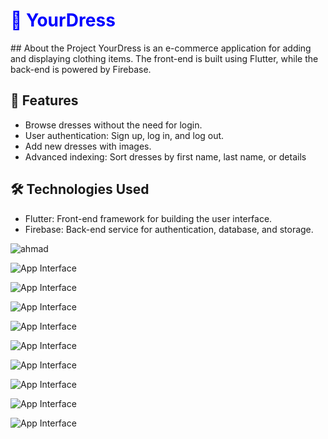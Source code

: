 <h1 style="color:blue; font-weight:bold;">🌟 YourDress</h1>
## About the Project
YourDress is an e-commerce application for adding and displaying clothing items. The front-end is built using Flutter, while the back-end is powered by Firebase.


## 🚀 Features
- Browse dresses without the need for login.
- User authentication: Sign up, log in, and log out.
- Add new dresses with images.
- Advanced indexing: Sort dresses by first name, last name, or details

## 🛠️ Technologies Used
- Flutter: Front-end framework for building the user interface.  
- Firebase: Back-end service for authentication, database, and storage.  


![ahmad](https://github.com/AhmadAmmar2022/YourDress/blob/master/Screenshots-YourDress/Welcome%20Screen.png)


   

![App Interface](https://github.com/AhmadAmmar2022/YourDress/blob/master/Screenshots-YourDress/Signup.png)



![App Interface](https://github.com/AhmadAmmar2022/YourDress/blob/master/Screenshots-YourDress/Search%20Screen.png)

![App Interface](https://github.com/AhmadAmmar2022/YourDress/blob/master/Screenshots-YourDress/Search%20%20Screen.png)

![App Interface](https://github.com/AhmadAmmar2022/YourDress/blob/master/Screenshots-YourDress/Product%20Details%20Screen.png)

![App Interface](https://github.com/AhmadAmmar2022/YourDress/blob/master/Screenshots-YourDress/Login.png)

![App Interface](https://github.com/AhmadAmmar2022/YourDress/blob/master/Screenshots-YourDress/Contact%20Details%20Screen.png)

![App Interface](https://github.com/AhmadAmmar2022/YourDress/blob/master/Screenshots-YourDress/Add%20Images%20Screen.png)


![App Interface](https://github.com/AhmadAmmar2022/YourDress/blob/master/Screenshots-YourDress/Add%20Images%20%20Screen.png)

![App Interface](https://github.com/AhmadAmmar2022/YourDress/blob/master/Screenshots-YourDress/Add%20%20Images%20Screen.png)
